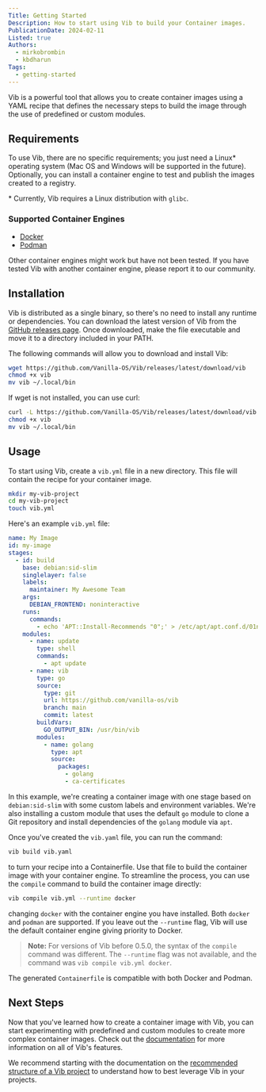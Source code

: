 ```yaml
---
Title: Getting Started
Description: How to start using Vib to build your Container images.
PublicationDate: 2024-02-11
Listed: true
Authors:
  - mirkobrombin
  - kbdharun
Tags:
  - getting-started
---
```


Vib is a powerful tool that allows you to create container images using a YAML recipe that defines the necessary steps to build the image through the use of predefined or custom modules.

## Requirements

To use Vib, there are no specific requirements; you just need a Linux\* operating system (Mac OS and Windows will be supported in the future). Optionally, you can install a container engine to test and publish the images created to a registry.

\* Currently, Vib requires a Linux distribution with `glibc`.

### Supported Container Engines

- [Docker](https://www.docker.com/)
- [Podman](https://podman.io/)

Other container engines might work but have not been tested. If you have tested Vib with another container engine, please report it to our community.

## Installation

Vib is distributed as a single binary, so there's no need to install any runtime or dependencies. You can download the latest version of Vib from the [GitHub releases page](https://github.com/Vanilla-OS/Vib). Once downloaded, make the file executable and move it to a directory included in your PATH.

The following commands will allow you to download and install Vib:

```bash
wget https://github.com/Vanilla-OS/Vib/releases/latest/download/vib
chmod +x vib
mv vib ~/.local/bin
```

If wget is not installed, you can use curl:

```bash
curl -L https://github.com/Vanilla-OS/Vib/releases/latest/download/vib -o vib
chmod +x vib
mv vib ~/.local/bin
```

## Usage

To start using Vib, create a `vib.yml` file in a new directory. This file will contain the recipe for your container image.

```bash
mkdir my-vib-project
cd my-vib-project
touch vib.yml
```

Here's an example `vib.yml` file:

```yml
name: My Image
id: my-image
stages:
  - id: build
    base: debian:sid-slim
    singlelayer: false
    labels:
      maintainer: My Awesome Team
    args:
      DEBIAN_FRONTEND: noninteractive
    runs:
      commands:
        - echo 'APT::Install-Recommends "0";' > /etc/apt/apt.conf.d/01norecommends
    modules:
      - name: update
        type: shell
        commands:
          - apt update
      - name: vib
        type: go
        source:
          type: git
          url: https://github.com/vanilla-os/vib
          branch: main
          commit: latest
        buildVars:
          GO_OUTPUT_BIN: /usr/bin/vib
        modules:
          - name: golang
            type: apt
            source:
              packages:
                - golang
                - ca-certificates
```

In this example, we're creating a container image with one stage based on `debian:sid-slim` with some custom labels and environment variables. We're also installing a custom module that uses the default `go` module to clone a Git repository and install dependencies of the `golang` module via `apt`.

Once you've created the `vib.yaml` file, you can run the command:

```bash
vib build vib.yaml
```

to turn your recipe into a Containerfile. Use that file to build the container image with your container engine. To streamline the process, you can use the `compile` command to build the container image directly:

```bash
vib compile vib.yml --runtime docker
```

changing `docker` with the container engine you have installed. Both `docker` and `podman` are supported. If you leave out the `--runtime` flag, Vib will use the default container engine giving priority to Docker.

> **Note:**
> For versions of Vib before 0.5.0, the syntax of the `compile` command was different. The `--runtime` flag was not available, and the command was `vib compile vib.yml docker`.

The generated `Containerfile` is compatible with both Docker and Podman.

## Next Steps

Now that you've learned how to create a container image with Vib, you can start experimenting with predefined and custom modules to create more complex container images. Check out the [documentation](/collections/vib) for more information on all of Vib's features.

We recommend starting with the documentation on the [recommended structure of a Vib project](/vib/en/project-structure) to understand how to best leverage Vib in your projects.
